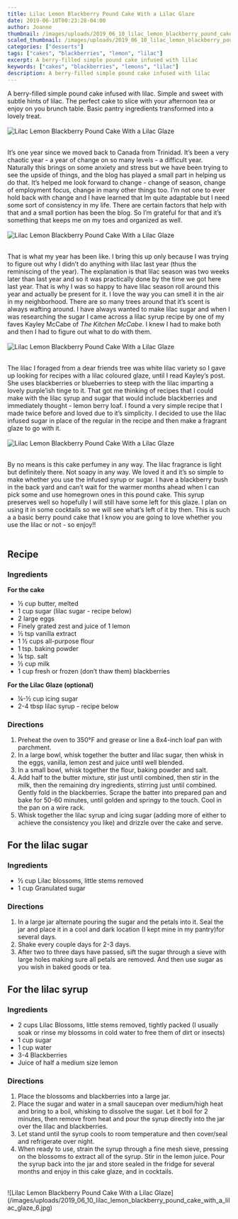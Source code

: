 ```yaml
---
title: Lilac Lemon Blackberry Pound Cake With a Lilac Glaze
date: 2019-06-10T00:23:28-04:00
author: Joanne
thumbnail: /images/uploads/2019_06_10_lilac_lemon_blackberry_pound_cake_with_a_lilac_glaze_1.jpg
scaled_thumbnail: /images/uploads/2019_06_10_lilac_lemon_blackberry_pound_cake_with_a_lilac_glaze_0.jpg
categories: ["desserts"]
tags: ["cakes", "blackberries", "lemon", "lilac"]
excerpt: A berry-filled simple pound cake infused with lilac 
keywords: ["cakes", "blackberries", "lemons", "lilac"]
description: A berry-filled simple pound cake infused with lilac 
---
```


A berry-filled simple pound cake infused with lilac. Simple and sweet with subtle hints of lilac. The perfect cake to slice with your afternoon tea or enjoy on you brunch table. Basic pantry ingredients transformed into a lovely treat. 
</br>
</br>
![Lilac Lemon Blackberry Pound Cake With a Lilac Glaze](/images/uploads/2019_06_10_lilac_lemon_blackberry_pound_cake_with_a_lilac_glaze_2.jpg)
</br>
</br>

It’s one year since we moved back to Canada from Trinidad. It’s been a very chaotic year - a year of change on so many levels - a difficult year. Naturally this brings on some anxiety and stress but we have been trying to see the upside of things, and the blog has played a small part in helping us do that. It’s helped me look forward to change - change of season, change of employment focus, change in many other things too. I’m not one to ever hold back with change and I have learned that Im quite adaptable but I need some sort of consistency in my life. There are certain factors that help with that and a small portion has been the blog. So I’m grateful for that and it’s something that keeps me on my toes and organized as well. 
</br>
</br>
![Lilac Lemon Blackberry Pound Cake With a Lilac Glaze](/images/uploads/2019_06_10_lilac_lemon_blackberry_pound_cake_with_a_lilac_glaze_3.jpg)
</br>
</br>

That is what my year has been like. I bring this up only because I was trying to figure out why I didn’t do anything with lilac last year (thus the reminiscing of the year). The explanation is that lilac season was two weeks later than last year and so it was practically done by the time we got here last year. That is why I was so happy to have lilac season roll around this year and actually be present for it. I love the way you can smell it in the air in my neighborhood. There are so many trees around that it’s scent is always wafting around. I have always wanted to make lilac sugar and when I was researching the sugar I came across a lilac syrup recipe by one of my faves Kayley McCabe of _The Kitchen McCabe_. I knew I had to make both and then I had to figure out what to do with them. 
</br>
</br>
![Lilac Lemon Blackberry Pound Cake With a Lilac Glaze](/images/uploads/2019_06_10_lilac_lemon_blackberry_pound_cake_with_a_lilac_glaze_4.jpg)
</br>
</br>

The lilac I foraged from a dear friends tree was white lilac variety so I gave up looking for recipes with a lilac coloured  glaze, until I read Kayley’s post. She uses blackberries or blueberries to steep with the lilac imparting a lovely purple’ish tinge to it. That got me thinking of recipes that I could make with the lilac syrup and sugar that would include blackberries and immediately thought - lemon berry loaf. I found a very simple recipe that I made twice before and loved due to it’s simplicity. I decided to use the lilac infused sugar in place of the regular in the recipe and then make a fragrant glaze to go with it. 
</br>
</br>
![Lilac Lemon Blackberry Pound Cake With a Lilac Glaze](/images/uploads/2019_06_10_lilac_lemon_blackberry_pound_cake_with_a_lilac_glaze_5.jpg)
</br>
</br>

By no means is this cake perfumey in any way. The lilac fragrance is light but definitely there. Not soapy in any way. We loved it and it’s so simple to make whether you use the infused syrup or sugar. I have a blackberry bush in the back yard and can’t wait for the warmer months ahead when I can pick some and use homegrown ones in this pound cake. This syrup preserves well so hopefully I will still have some left for this glaze. I plan on using it in some cocktails so we will see what’s left of it by then. This is such a a basic berry pound cake that I know you are going to love whether you use the lilac or not - so enjoy!! 
</br>
</br>

## Recipe
### Ingredients 

__For the cake__

* <span itemprop="ingredients">&frac12; cup butter, melted</span>
* <span itemprop="ingredients">1 cup sugar (lilac sugar - recipe below)</span>
* <span itemprop="ingredients">2 large eggs</span>
* <span itemprop="ingredients">Finely grated zest and juice of 1 lemon</span>
* <span itemprop="ingredients">&frac12; tsp vanilla extract </span>
* <span itemprop="ingredients">1 &frac12; cups all-purpose flour</span>
* <span itemprop="ingredients">1 tsp. baking powder</span>
* <span itemprop="ingredients">&frac14; tsp. salt</span>
* <span itemprop="ingredients">&frac12; cup milk</span>
* <span itemprop="ingredients">1 cup fresh or frozen (don’t thaw them) blackberries </span>

__For the Lilac Glaze (optional)__

* <span itemprop="ingredients">&frac14;-&frac12; cup icing sugar</span>
* <span itemprop="ingredients">2-4 tbsp lilac syrup - recipe below </span>

### Directions

1. Preheat the oven to 350&deg;F and grease or line a 8x4-inch loaf pan with parchment. 
1. In a large bowl, whisk together the butter and lilac sugar, then whisk in the eggs, vanilla, lemon zest and juice until well blended.
1. In a small bowl, whisk together the flour, baking powder and salt. 
2. Add half to the butter mixture, stir just until combined, then stir in the milk, then the remaining dry ingredients, stirring just until combined. Gently fold in the blackberries.
Scrape the batter into prepared pan and bake for 50-60 minutes, until golden and springy to the touch. Cool in the pan on a wire rack. 
1. Whisk  together the lilac syrup and icing sugar (adding more of either to achieve the consistency you like) and drizzle over the cake and serve. 

## For the lilac sugar
### Ingredients

* &frac12; cup Lilac blossoms, little stems removed
* 1 cup Granulated sugar 

### Directions

1. In a large jar alternate pouring the sugar and the petals into it. Seal the jar and place it in a cool and dark location (I kept mine in my pantry)for several days. 
2. Shake every couple days for 2-3 days. 
3. After two to three days have passed, sift the sugar through a sieve with large holes making sure all petals are removed. And then use sugar as you wish in baked goods or tea. 

## For the lilac syrup
### Ingredients

* 2 cups Lilac Blossoms, little stems removed, tightly packed (I usually soak or rinse my blossoms in cold water to free them of dirt or insects) 
* 1 cup sugar
* 1 cup water
* 3-4 Blackberries 
* Juice of half a medium size lemon 

### Directions

1. Place the blossoms and blackberries into a large jar. 
2. Place the sugar and water in a small saucepan over medium/high heat and bring to a boil, whisking to dissolve the sugar. Let it boil for 2 minutes, then remove from heat and pour the syrup directly into the jar over the lilac and blackberries. 
3. Let stand until the syrup cools to room temperature and then cover/seal and refrigerate over night. 
4. When ready to use, strain the syrup through a fine mesh sieve, pressing on the blossoms to extract all of the syrup. Stir in the lemon juice. Pour the syrup back into the jar and store sealed in the fridge for several months and enjoy in this cake glaze, and in cocktails.

</br>
![Lilac Lemon Blackberry Pound Cake With a Lilac Glaze](/images/uploads/2019_06_10_lilac_lemon_blackberry_pound_cake_with_a_lilac_glaze_6.jpg)

